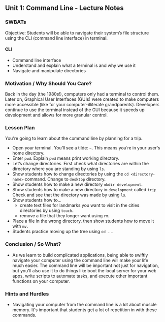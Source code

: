 ## Unit 1: Command Line - Lecture Notes

### SWBATs

Objective: Students will be able to navigate their system’s file structure using the CLI (command line interface) in terminal.

#### CLI
* Command line interface 
* Understand and explain what a terminal is and why we use it
* Navigate and manipulate directories

### Motivation / Why Should You Care?
Back in the day (the 1980s!), computers only had a terminal to control them. Later on, Graphical User Interfaces (GUIs) were created to make computers more accessible (like for your computer-illiterate grandparents). Developers continue to use the terminal instead of the GUI because it speeds up development and allows for more granular control.

### Lesson Plan
You're going to learn about the command line by planning for a trip. 
+ Open your terminal. You’ll see a tilde: `~`. This means you’re in your user's home directory.
+ Enter `pwd`. Explain `pwd` means print working directory.
+ Let’s change directories. First check what directories are within the directory where you are standing by using `ls`.
+ Show students how to change directories by using the `cd <directory-name>` command. Change to `desktop` directory.
+ Show students how to make a new directory `mkdir development`.
+ Show students how to make a new directory in `development` called `trip`. Check and see that the directory was made by using `ls`.
+ Show students how to...
  + create text files for landmarks you want to visit in the cities directories by using `touch`. 
  + remove a file that they longer want using `rm`.
+ Place a file in the wrong directory, then show students how to move it with `mv`.
+ Students practice moving up the tree using `cd ..`.

### Conclusion / So What?
+ As we learn to build complicated applications, being able to swiftly navigate your computer using the command line will make your life much easier. The command line will be important not just for navigation, but you'll also use it to do things like boot the local server for your web apps, write scripts to automate tasks, and execute other important functions on your computer.

### Hints and Hurdles
+ Navigating your computer from the command line is a lot about muscle memory. It's important that students get a lot of repetition in with these commands.

